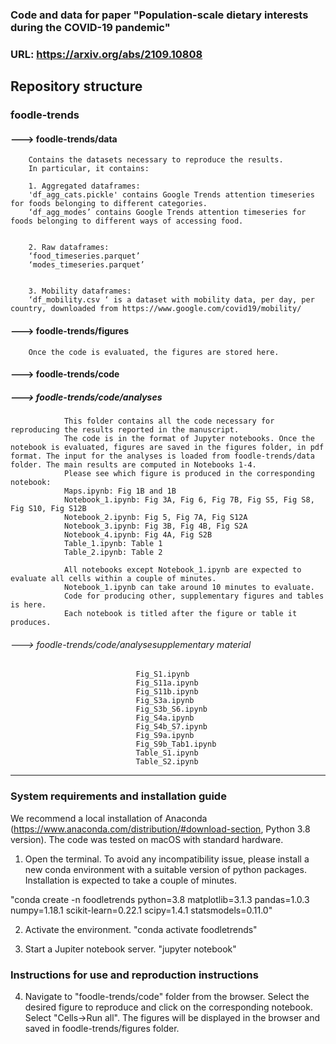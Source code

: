 
### Code and data for paper "Population-scale dietary interests during the COVID-19 pandemic"
### URL: https://arxiv.org/abs/2109.10808


## Repository structure

### foodle-trends

#### ---> foodle-trends/data
        Contains the datasets necessary to reproduce the results.
        In particular, it contains:

        1. Aggregated dataframes:
        'df_agg_cats.pickle' contains Google Trends attention timeseries for foods belonging to different categories.
        ‘df_agg_modes’ contains Google Trends attention timeseries for foods belonging to different ways of accessing food.


        2. Raw dataframes:
        ‘food_timeseries.parquet’
        ‘modes_timeseries.parquet’


        3. Mobility dataframes:
        ‘df_mobility.csv ‘ is a dataset with mobility data, per day, per country, downloaded from https://www.google.com/covid19/mobility/
                        
#### ---> foodle-trends/figures
        Once the code is evaluated, the figures are stored here.

#### ---> foodle-trends/code

#####        ---> foodle-trends/code/analyses
                This folder contains all the code necessary for reproducing the results reported in the manuscript.
                The code is in the format of Jupyter notebooks. Once the notebook is evaluated, figures are saved in the figures folder, in pdf format. The input for the analyses is loaded from foodle-trends/data folder. The main results are computed in Notebooks 1-4.
                Please see which figure is produced in the corresponding notebook:
                Maps.ipynb: Fig 1B and 1B
                Notebook_1.ipynb: Fig 3A, Fig 6, Fig 7B, Fig S5, Fig S8, Fig S10, Fig S12B
                Notebook_2.ipynb: Fig 5, Fig 7A, Fig S12A
                Notebook_3.ipynb: Fig 3B, Fig 4B, Fig S2A
                Notebook_4.ipynb: Fig 4A, Fig S2B
                Table_1.ipynb: Table 1
                Table_2.ipynb: Table 2
                
                All notebooks except Notebook_1.ipynb are expected to evaluate all cells within a couple of minutes.
                Notebook_1.ipynb can take around 10 minutes to evaluate.
                Code for producing other, supplementary figures and tables is here.
                Each notebook is titled after the figure or table it produces.

######        ---> foodle-trends/code/analysesupplementary material
                                Fig_S1.ipynb
                                Fig_S11a.ipynb
                                Fig_S11b.ipynb
                                Fig_S3a.ipynb
                                Fig_S3b_S6.ipynb
                                Fig_S4a.ipynb
                                Fig_S4b_S7.ipynb
                                Fig_S9a.ipynb
                                Fig_S9b_Tab1.ipynb
                                Table_S1.ipynb
                                Table_S2.ipynb
  

-------------------------------------------------


### System requirements and installation guide


We recommend a local installation of Anaconda (https://www.anaconda.com/distribution/#download-section, Python 3.8 version). The code was tested on macOS with standard hardware.


1. Open the terminal. To avoid any incompatibility issue, please install a new conda environment with a suitable version of python packages. Installation is expected to take a couple of minutes.

"conda create -n foodletrends python=3.8 matplotlib=3.1.3 pandas=1.0.3 numpy=1.18.1 scikit-learn=0.22.1 scipy=1.4.1 statsmodels=0.11.0"

2. Activate the environment.
"conda activate foodletrends"

3. Start a Jupiter notebook server.
"jupyter notebook"

### Instructions for use and reproduction instructions

4. Navigate to "foodle-trends/code" folder from the browser. Select the desired figure to reproduce and click on the corresponding notebook. Select "Cells->Run all". The figures will be displayed in the browser and saved in foodle-trends/figures folder.


